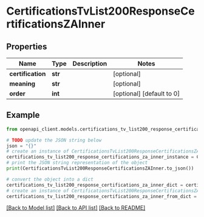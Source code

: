 # CertificationsTvList200ResponseCertificationsZAInner


## Properties

Name | Type | Description | Notes
------------ | ------------- | ------------- | -------------
**certification** | **str** |  | [optional] 
**meaning** | **str** |  | [optional] 
**order** | **int** |  | [optional] [default to 0]

## Example

```python
from openapi_client.models.certifications_tv_list200_response_certifications_za_inner import CertificationsTvList200ResponseCertificationsZAInner

# TODO update the JSON string below
json = "{}"
# create an instance of CertificationsTvList200ResponseCertificationsZAInner from a JSON string
certifications_tv_list200_response_certifications_za_inner_instance = CertificationsTvList200ResponseCertificationsZAInner.from_json(json)
# print the JSON string representation of the object
print(CertificationsTvList200ResponseCertificationsZAInner.to_json())

# convert the object into a dict
certifications_tv_list200_response_certifications_za_inner_dict = certifications_tv_list200_response_certifications_za_inner_instance.to_dict()
# create an instance of CertificationsTvList200ResponseCertificationsZAInner from a dict
certifications_tv_list200_response_certifications_za_inner_from_dict = CertificationsTvList200ResponseCertificationsZAInner.from_dict(certifications_tv_list200_response_certifications_za_inner_dict)
```
[[Back to Model list]](../README.md#documentation-for-models) [[Back to API list]](../README.md#documentation-for-api-endpoints) [[Back to README]](../README.md)



